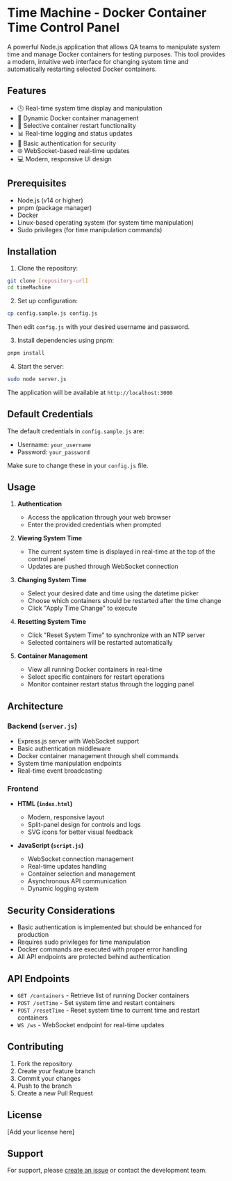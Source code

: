 # Time Machine - Docker Container Time Control Panel

A powerful Node.js application that allows QA teams to manipulate system time and manage Docker containers for testing purposes. This tool provides a modern, intuitive web interface for changing system time and automatically restarting selected Docker containers.

## Features

- 🕒 Real-time system time display and manipulation
- 🐳 Dynamic Docker container management
- 🔄 Selective container restart functionality
- 📊 Real-time logging and status updates
- 🔐 Basic authentication for security
- 🌐 WebSocket-based real-time updates
- 💻 Modern, responsive UI design

## Prerequisites

- Node.js (v14 or higher)
- pnpm (package manager)
- Docker
- Linux-based operating system (for system time manipulation)
- Sudo privileges (for time manipulation commands)

## Installation

1. Clone the repository:
```bash
git clone [repository-url]
cd timeMachine
```

2. Set up configuration:
```bash
cp config.sample.js config.js
```
Then edit `config.js` with your desired username and password.

3. Install dependencies using pnpm:
```bash
pnpm install
```

4. Start the server:
```bash
sudo node server.js
```

The application will be available at `http://localhost:3000`

## Default Credentials
The default credentials in `config.sample.js` are:
- Username: `your_username`
- Password: `your_password`

Make sure to change these in your `config.js` file.

## Usage

1. **Authentication**
   - Access the application through your web browser
   - Enter the provided credentials when prompted

2. **Viewing System Time**
   - The current system time is displayed in real-time at the top of the control panel
   - Updates are pushed through WebSocket connection

3. **Changing System Time**
   - Select your desired date and time using the datetime picker
   - Choose which containers should be restarted after the time change
   - Click "Apply Time Change" to execute

4. **Resetting System Time**
   - Click "Reset System Time" to synchronize with an NTP server
   - Selected containers will be restarted automatically

5. **Container Management**
   - View all running Docker containers in real-time
   - Select specific containers for restart operations
   - Monitor container restart status through the logging panel

## Architecture

### Backend (`server.js`)
- Express.js server with WebSocket support
- Basic authentication middleware
- Docker container management through shell commands
- System time manipulation endpoints
- Real-time event broadcasting

### Frontend
- **HTML (`index.html`)**
  - Modern, responsive layout
  - Split-panel design for controls and logs
  - SVG icons for better visual feedback

- **JavaScript (`script.js`)**
  - WebSocket connection management
  - Real-time updates handling
  - Container selection and management
  - Asynchronous API communication
  - Dynamic logging system

## Security Considerations

- Basic authentication is implemented but should be enhanced for production
- Requires sudo privileges for time manipulation
- Docker commands are executed with proper error handling
- All API endpoints are protected behind authentication

## API Endpoints

- `GET /containers` - Retrieve list of running Docker containers
- `POST /setTime` - Set system time and restart containers
- `POST /resetTime` - Reset system time to current time and restart containers
- `WS /ws` - WebSocket endpoint for real-time updates

## Contributing

1. Fork the repository
2. Create your feature branch
3. Commit your changes
4. Push to the branch
5. Create a new Pull Request

## License

[Add your license here]

## Support

For support, please [create an issue](repository-issues-url) or contact the development team.
